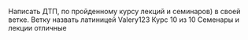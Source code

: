 Написать ДТП, по пройденному курсу лекций и семинаров) в своей ветке. Ветку назвать латиницей Valery123
Курс 10 из 10
Семенары и лекции отличные
